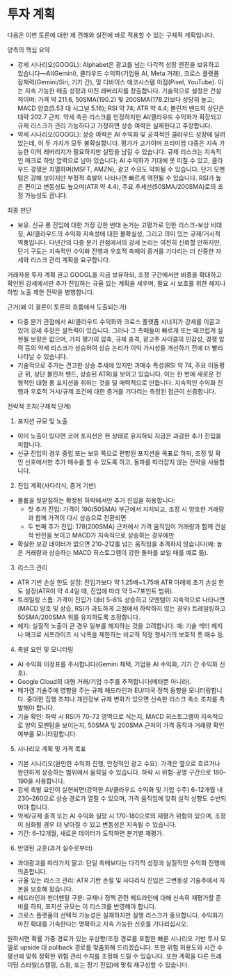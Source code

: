 # 투자 계획

다음은 이번 토론에 대한 제 견해와 실전에 바로 적용할 수 있는 구체적 계획입니다.

양측의 핵심 요약
- 강세 시나리오(GOOGL): Alphabet은 광고를 넘는 다각적 성장 엔진을 보유하고 있습니다—AI(Gemini), 클라우드 수익화(기업용 AI, Meta 거래), 크로스 플랫폼 잠재력(Gemini/Siri, 기기 간), 및 디바이스 에코시스템 이점(Pixel, YouTube). 이는 지속 가능한 매출 성장과 마진 레버리지를 창출합니다. 기술적으로 설정은 건설적이며: 가격 약 211.6, 50SMA(190.2) 및 200SMA(178.2)보다 상당히 높고; MACD 양호(5.53 대 시그널 5.16); RSI 약 74; ATR 약 4.4; 볼린저 밴드의 상단은 대략 202.7 근처. 약세 측은 리스크를 인정하지만 AI/클라우드 수익화가 확장되고 규제 리스크가 관리 가능하다고 가정하면 상승 여력은 실재한다고 주장합니다.
- 약세 시나리오(GOOGL): 상승 여력은 AI 수익화 및 공격적인 클라우드 성장에 달려 있는데, 이 두 가지가 모두 불확실합니다. 평가가 고가이며 프리미엄 다중은 지속 가능한 이익 레버리지가 필요하지만 실망을 남길 수 있습니다. 규제 리스크는 지속적인 매크로 하방 압력으로 남아 있습니다; AI 수익화가 기대에 못 미칠 수 있고, 클라우드 경쟁은 치열하며(MSFT, AMZN), 광고 수요도 약화될 수 있습니다. 단기 모멘텀은 강해 보이지만 부정적 촉발이 나타나면 빠르게 역전될 수 있습니다. RSI가 높은 편이고 변동성도 높으며(ATR 약 4.4), 주요 추세선(50SMA/200SMA)로의 조정 가능성도 큽니다.
  
최종 판단
- 보유. 신규 롱 진입에 대한 가장 강한 반대 논거는 고평가로 인한 리스크-보상 비대칭, AI/클라우드의 수익화 지속성에 대한 불확실성, 그리고 의미 있는 규제/거시적 역풍입니다. 다년간의 다중 분기 관점에서의 강세 논리는 여전히 신뢰할 만하지만, 단기 구도는 지속적인 수익화 진행과 우호적 촉매의 증거를 기다리는 더 신중한 자세와 리스크 관리 계획을 요구합니다.

거래자용 투자 계획
권고
GOOGL을 지금 보유하되, 조정 구간에서만 비중을 확대하고 확인된 강세에서만 추가 진입하는 규율 있는 계획을 세우며, 필요 시 보호를 위한 헤지나 하방 노출 제한 전략을 병행합니다.

근거(왜 이 결론이 토론의 흐름에서 도출되는가)
- 다중 분기 관점에서 AI/클라우드 수익화와 크로스 플랫폼 시너지가 강세를 이끌고 있어 강세 주장은 설득력이 있습니다. 그러나 그 촉매들이 빠르게 또는 매끄럽게 실현될 보장은 없으며, 가치 평가의 압축, 규제 충격, 광고주 사이클의 민감성, 경쟁 압력 등의 약세 리스크가 상승하여 상승 논리가 이익 가시성을 개선하기 전에 더 빨리 나타날 수 있습니다.
- 기술적으로 주가는 견고한 상승 추세에 있지만 과매수 특성(RSI 약 74, 주요 이동평균 위, 상단 볼린저 밴드, 상승된 ATR)을 보이고 있습니다. 이는 한 번에 새로운 전형적인 대형 롱 포지션을 취하는 것을 덜 매력적으로 만듭니다. 지속적인 수익화 진행과 우호적 거시/규제 조건에 대한 증거를 기다리는 측정된 접근이 신중합니다.

전략적 조치(구체적 단계)

1) 포지션 규모 및 노출
- 이미 노출이 있다면 코어 포지션은 현 상태로 유지하되 지금은 과감한 추가 진입을 피합니다.
- 신규 진입의 경우 중립 또는 보유 쪽으로 편향된 포지션을 목표로 하되, 조정 및 확인 신호에서만 추가 매수를 할 수 있도록 하고, 돌파를 따라잡지 않는 전략을 사용합니다.

2) 진입 계획(사다리식, 증거 기반)
- 볼륨을 뒷받침하는 확정된 하락에서만 추가 진입을 허용합니다:
  - 첫 추가 진입: 가격이 190(50SMA) 부근에서 지지되고, 조정 시 양호한 거래량과 함께 가격이 다시 상승으로 전환되면
  - 두 번째 추가 진입: 178(200SMA) 근처에서 가격 움직임이 거래량과 함께 건설적 반전을 보이고 MACD가 지속적으로 상승하는 경우에만
- 확실한 보강 데이터가 없으면 210–212를 넘는 움직임을 추격하지 않습니다(예: 높은 거래량과 상승하는 MACD 히스토그램이 강한 돌파를 보일 때를 예로 듦).

3) 리스크 관리
- ATR 기반 손실 한도 설정: 진입가보다 약 1.25배~1.75배 ATR 아래에 초기 손실 한도 설정(ATR이 약 4.4일 때, 진입에 따라 약 5~7포인트 범위).
- 트레일링 스톱: 가격이 진입가 대비 5–8% 상승하고 모멘텀이 지속적으로 나타나면(MACD 양호 및 상승, RSI가 과도하게 고점에서 하락하지 않는 경우) 트레일링하고 50SMA/200SMA 위를 유지하도록 조정합니다.
- 헤지: 실질적 노출이 큰 경우 일부를 헤지하는 것을 고려합니다. 예: 기술 섹터 헤지나 매크로 서프라이즈 시 낙폭을 제한하는 비교적 적정 행사가의 보호적 풋 매수 등.

4) 촉발 요인 및 모니터링
- AI 수익화 이정표를 주시합니다(Gemini 채택, 기업용 AI 수익화, 기기 간 수익화 신호).
- Google Cloud의 대형 거래/기업 수주를 추적합니다(메타뿐 아니라).
- 메가캡 기술주에 영향을 주는 규제 헤드라인과 EU/미국 정책 동향을 모니터링합니다. 중대한 집행 조치나 개인정보 규제 변화가 있으면 신속한 리스크 축소 조치를 촉발해야 합니다.
- 기술 확인: 하락 시 RSI가 70–72 영역으로 식는지, MACD 히스토그램이 지속적으로 양의 모멘텀을 보이는지, 50SMA 및 200SMA 근처의 가격 동작과 거래량 확인 여부를 모니터링합니다.

5) 시나리오 계획 및 가격 목표
- 기본 시나리오(완만한 수익화 진행, 안정적인 광고 수요): 가격은 옆으로 흐르거나 완만하게 상승하는 범위에서 움직일 수 있습니다. 하락 시 위험-공명 구간으로 180–190을 사용합니다.
- 강세 촉발 요인이 실현되면(강력한 AI/클라우드 수익화 및 기업 수주) 6–12개월 내 230–260으로 상승 경로가 열릴 수 있으며, 가격 움직임에 맞춰 실적 상향도 수반되어야 합니다.
- 약세/규제 충격 또는 AI 수익화 실망 시 170–180으로의 재평가 위험이 있으며, 조정이 심화될 경우 더 낮아질 수 있고 변동성은 지속될 수 있습니다.
- 기간: 6–12개월, 새로운 데이터가 도착하면 분기별 재평가.

6) 반영된 교훈(과거 실수로부터)
- 과대광고를 따라가지 말고: 단일 촉매보다는 다각적 성장과 실질적인 수익화 진행에 의존합니다.
- 규율 있는 리스크 관리: ATR 기반 손절 및 사다리식 진입은 고변동성 기술주에서 자본을 보호해 왔습니다.
- 헤드라인과 펀더멘털 구분: 규제나 정책 관련 헤드라인에 대해 신속히 재평가할 준비를 하되, 포지션 규모는 이 리스크를 반영해야 합니다.
- 크로스 플랫폼의 선택적 가능성은 실재하지만 실행 리스크가 중요합니다. 수익화가 마진 확대를 가속한다는 명확하고 지속 가능한 신호를 기다리십시오.

원하시면 확률 가중 경로가 있는 우상향/조정 경로를 포함한 빠른 시나리오 기반 투사 모델로 upside 대 pullback 경로를 맞춤화해 드리겠습니다. 또한 위험 허용도와 시간 수평선에 맞춰 정확한 위험 관리 수치를 조정해 드릴 수 있습니다. 또한 계획을 다른 트레이딩 스타일(스캘핑, 스윙, 또는 장기 진입)에 맞춰 재구성할 수 있습니다.
